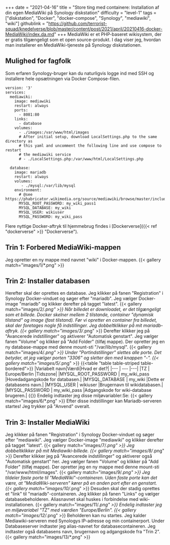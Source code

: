 +++
date = "2021-04-16"
title = "Store ting med containere: Installation af din egen MediaWiki på Synology diskstation"
difficulty = "level-1"
tags = ["diskstation", "Docker", "docker-compose", "Synology", "mediawiki", "wiki"]
githublink = "https://github.com/terrorist-squad/knedelverse/blob/master/content/post/2021/april/20210416-docker-MediaWiki/index.da.md"
+++
MediaWiki er et PHP-baseret wikisystem, der er gratis tilgængeligt som et open source-produkt. I dag viser jeg, hvordan man installerer en MediaWiki-tjeneste på Synology diskstationen.
## Mulighed for fagfolk
Som erfaren Synology-bruger kan du naturligvis logge ind med SSH og installere hele opsætningen via Docker Compose-filen.
```
version: '3'
services:
  mediawiki:
    image: mediawiki
    restart: always
    ports:
      - 8081:80
    links:
      - database
    volumes:
      - ./images:/var/www/html/images
      # After initial setup, download LocalSettings.php to the same directory as
      # this yaml and uncomment the following line and use compose to restart
      # the mediawiki service
      # - ./LocalSettings.php:/var/www/html/LocalSettings.php

  database:
    image: mariadb
    restart: always
    volumes:
       - ./mysql:/var/lib/mysql
    environment:
      # @see https://phabricator.wikimedia.org/source/mediawiki/browse/master/includes/DefaultSettings.php
      MYSQL_ROOT_PASSWORD: my_wiki_pass1
      MYSQL_DATABASE: my_wiki
      MYSQL_USER: wikiuser
      MYSQL_PASSWORD: my_wiki_pass

```
Flere nyttige Docker-aftryk til hjemmebrug findes i [Dockerverse]({{< ref "dockerverse" >}} "Dockerverse").
## Trin 1: Forbered MediaWiki-mappen
Jeg opretter en ny mappe med navnet "wiki" i Docker-mappen.
{{< gallery match="images/1/*.png" >}}

## Trin 2: Installer databasen
Herefter skal der oprettes en database. Jeg klikker på fanen "Registration" i Synology Docker-vinduet og søger efter "mariadb". Jeg vælger Docker-image "mariadb" og klikker derefter på tagget "latest".
{{< gallery match="images/2/*.png" >}}
Når billedet er downloadet, er det tilgængeligt som et billede. Docker skelner mellem 2 tilstande, container "dynamisk tilstand" og image (fast tilstand). Før vi opretter en container fra billedet, skal der foretages nogle få indstillinger. Jeg dobbeltklikker på mit mariadb-aftryk.
{{< gallery match="images/3/*.png" >}}
Derefter klikker jeg på "Avancerede indstillinger" og aktiverer "Automatisk genstart". Jeg vælger fanen "Volume" og klikker på "Add Folder" (tilføj mappe). Der opretter jeg en ny database-mappe med denne mount-sti "/var/lib/mysql".
{{< gallery match="images/4/*.png" >}}
Under "Portindstillinger" slettes alle porte. Det betyder, at jeg vælger porten "3306" og sletter den med knappen "-".
{{< gallery match="images/5/*.png" >}}
{{<table "table table-striped table-bordered">}}
|Variabelt navn|Værdi|Hvad er det?|
|--- | --- |---|
|TZ	| Europe/Berlin	|Tidszone|
|MYSQL_ROOT_PASSWORD	| my_wiki_pass	|Hovedadgangskode for databasen.|
|MYSQL_DATABASE |	my_wiki	|Dette er databasens navn.|
|MYSQL_USER	| wikiuser |Brugernavn til wikidatabasen.|
|MYSQL_PASSWORD	| my_wiki_pass |Adgangskode for wiki-database brugeren.|
{{</table>}}
Endelig indtaster jeg disse miljøvariabler:Se:
{{< gallery match="images/6/*.png" >}}
Efter disse indstillinger kan Mariadb-serveren startes! Jeg trykker på "Anvend" overalt.
## Trin 3: Installer MediaWiki
Jeg klikker på fanen "Registration" i Synology Docker-vinduet og søger efter "mediawiki". Jeg vælger Docker-image "mediawiki" og klikker derefter på tagget "latest".
{{< gallery match="images/7/*.png" >}}
Jeg dobbeltklikker på mit Mediawiki-billede.
{{< gallery match="images/8/*.png" >}}
Derefter klikker jeg på "Avancerede indstillinger" og aktiverer også "Automatisk genstart" her. Jeg vælger fanen "Volume" og klikker på "Add Folder" (tilføj mappe). Der opretter jeg en ny mappe med denne mount-sti "/var/www/html/images".
{{< gallery match="images/9/*.png" >}}
Jeg tildeler faste porte til "MediaWiki"-containeren. Uden faste porte kan det være, at "MediaWiki-serveren" kører på en anden port efter en genstart.
{{< gallery match="images/10/*.png" >}}
Desuden skal der stadig oprettes et "link" til "mariadb"-containeren. Jeg klikker på fanen "Links" og vælger databasebeholderen. Aliasnavnet skal huskes i forbindelse med wiki-installationen.
{{< gallery match="images/11/*.png" >}}
Endelig indtaster jeg en miljøvariabel "TZ" med værdien "Europe/Berlin".
{{< gallery match="images/12/*.png" >}}
Beholderen kan nu startes. Jeg kalder Mediawiki-serveren med Synologys IP-adresse og min containerport. Under Databaseserver indtaster jeg alias-navnet for databasecontaineren. Jeg indtaster også databasens navn, brugernavn og adgangskode fra "Trin 2".
{{< gallery match="images/13/*.png" >}}